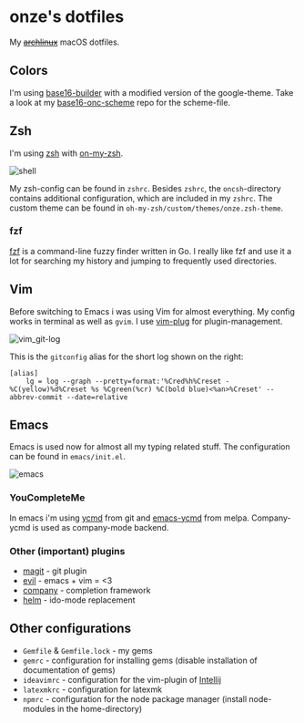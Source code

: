 # onze's dotfiles

My ~~[archlinux](https://www.archlinux.org/)~~ macOS dotfiles.

## Colors

I'm using [base16-builder](https://github.com/base16-builder/base16-builder) with a modified version of the google-theme. 
Take a look at my [base16-onc-scheme](https://github.com/onc/base16-onc-scheme) repo for the scheme-file.

## Zsh

I'm using [zsh](http://www.zsh.org/) with [on-my-zsh](https://github.com/robbyrussell/oh-my-zsh).

![shell](https://git.onze.io/onze/dotfiles/raw/branch/master/screenshots/zsh.png)

My zsh-config can be found in `zshrc`.
Besides `zshrc`, the `oncsh`-directory contains additional configuration, which are included in my `zshrc`.
The custom theme can be found in `oh-my-zsh/custom/themes/onze.zsh-theme`.

### fzf

[fzf](https://github.com/junegunn/fzf) is a command-line fuzzy finder written in Go.
I really like fzf and use it a lot for searching my history and jumping to frequently used directories.

## Vim

Before switching to Emacs i was using Vim for almost everything. My config works in terminal as well as `gvim`.
I use [vim-plug](https://github.com/junegunn/vim-plug) for plugin-management.

![vim_git-log](https://git.onze.io/onze/dotfiles/raw/branch/master/screenshots/vim_git-log.png)

This is the `gitconfig` alias for the short log shown on the right:

```
[alias]
    lg = log --graph --pretty=format:'%Cred%h%Creset -%C(yellow)%d%Creset %s %Cgreen(%cr) %C(bold blue)<%an>%Creset' --abbrev-commit --date=relative
```

## Emacs

Emacs is used now for almost all my typing related stuff.
The configuration can be found in `emacs/init.el`.

![emacs](https://git.onze.io/onze/dotfiles/raw/branch/master/screenshots/emacs.png)

### YouCompleteMe

In emacs i'm using [ycmd](https://github.com/Valloric/ycmd) from git and [emacs-ycmd](https://github.com/abingham/emacs-ycmd) from melpa.
Company-ycmd is used as company-mode backend.

### Other (important) plugins

- [magit](https://github.com/magit/magit) - git plugin
- [evil](https://www.emacswiki.org/emacs/Evil) - emacs + vim = <3
- [company](https://github.com/company-mode/company-mode) - completion framework
- [helm](https://github.com/emacs-helm/helm) - ido-mode replacement

## Other configurations

- `Gemfile` & `Gemfile.lock` - my gems
- `gemrc` - configuration for installing gems (disable installation of documentation of gems)
- `ideavimrc` - configuration for the vim-plugin of [Intellij](https://www.jetbrains.com/idea/)
- `latexmkrc` - configuration for latexmk
- `npmrc` - configuration for the node package manager (install node-modules in the home-directory)
